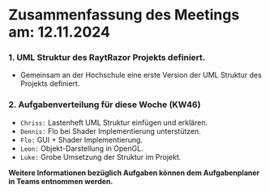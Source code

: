 # Zusammenfassung des Meetings am: 12.11.2024

### 1. UML Struktur des RaytRazor Projekts definiert.

- Gemeinsam an der Hochschule eine erste Version der UML Struktur des Projekts definiert.

### 2. Aufgabenverteilung für diese Woche (KW46)

- ```Chriss:``` Lastenheft UML Struktur einfügen und erklären.
- ```Dennis:``` Flo bei Shader Implementierung unterstützen.
- ```Flo:``` GUI + Shader Implementierung.
- ```Leon:``` Objekt-Darstellung in OpenGL.
- ```Luke:``` Grobe Umsetzung der Struktur im Projekt.

**Weitere Informationen bezüglich Aufgaben können dem Aufgabenplaner in Teams entnommen werden.**
